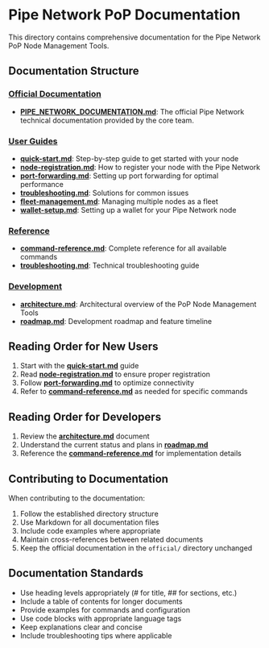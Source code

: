 # Pipe Network PoP Documentation

This directory contains comprehensive documentation for the Pipe Network PoP Node Management Tools.

## Documentation Structure

### [Official Documentation](official/)
- **[PIPE_NETWORK_DOCUMENTATION.md](official/PIPE_NETWORK_DOCUMENTATION.md)**: The official Pipe Network technical documentation provided by the core team.

### [User Guides](guides/)
- **[quick-start.md](guides/quick-start.md)**: Step-by-step guide to get started with your node
- **[node-registration.md](guides/node-registration.md)**: How to register your node with the Pipe Network
- **[port-forwarding.md](guides/port-forwarding.md)**: Setting up port forwarding for optimal performance
- **[troubleshooting.md](guides/troubleshooting.md)**: Solutions for common issues
- **[fleet-management.md](guides/fleet-management.md)**: Managing multiple nodes as a fleet
- **[wallet-setup.md](guides/wallet-setup.md)**: Setting up a wallet for your Pipe Network node

### [Reference](reference/)
- **[command-reference.md](reference/command-reference.md)**: Complete reference for all available commands
- **[troubleshooting.md](reference/troubleshooting.md)**: Technical troubleshooting guide

### [Development](development/)
- **[architecture.md](development/architecture.md)**: Architectural overview of the PoP Node Management Tools
- **[roadmap.md](development/roadmap.md)**: Development roadmap and feature timeline

## Reading Order for New Users

1. Start with the **[quick-start.md](guides/quick-start.md)** guide
2. Read **[node-registration.md](guides/node-registration.md)** to ensure proper registration
3. Follow **[port-forwarding.md](guides/port-forwarding.md)** to optimize connectivity
4. Refer to **[command-reference.md](reference/command-reference.md)** as needed for specific commands

## Reading Order for Developers

1. Review the **[architecture.md](development/architecture.md)** document
2. Understand the current status and plans in **[roadmap.md](development/roadmap.md)**
3. Reference the **[command-reference.md](reference/command-reference.md)** for implementation details

## Contributing to Documentation

When contributing to the documentation:

1. Follow the established directory structure
2. Use Markdown for all documentation files
3. Include code examples where appropriate
4. Maintain cross-references between related documents
5. Keep the official documentation in the `official/` directory unchanged

## Documentation Standards

- Use heading levels appropriately (# for title, ## for sections, etc.)
- Include a table of contents for longer documents
- Provide examples for commands and configuration
- Use code blocks with appropriate language tags
- Keep explanations clear and concise
- Include troubleshooting tips where applicable 